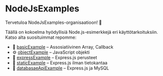 # NodeJsExamples

Tervetuloa NodeJsExamples-organisaatioon! 🎉

Täällä on kokoelma hyödyllisiä Node.js-esimerkkejä eri käyttötarkoituksiin. Katso alta suosituimmat repomme:

- 🔌 [basicExample](https://github.com/NodeJsExamples/basicExample) – Assosiatiivinen Array, Callback
- ⚙️ [objectExample](https://github.com/NodeJsExamples/objectExample) – JavaScript objekti
- 🧪 [expressExample](https://github.com/NodeJsExamples/expressExample) – Express.js perusteet
- 🧪 [staticExample](https://github.com/NodeJsExamples/staticExample) – Express.js ilman tietokantaa
- 🧪 [databasaeApiExample](https://github.com/NodeJsExamples/databasaeApiExample) – Express.js ja MySQL

